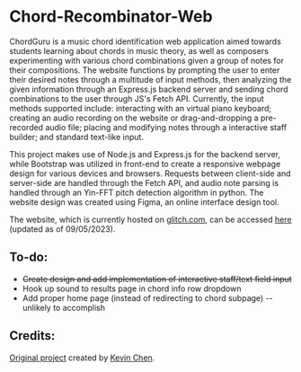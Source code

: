 # Chord-Recombinator-Web
ChordGuru is a music chord identification web application aimed towards students learning about chords in music theory, as well as composers experimenting with various chord combinations given a group of notes for their compositions. The website functions by prompting the user to enter their desired notes through a multitude of input methods, then analyzing the given information through an Express.js backend server and sending chord combinations to the user through JS's Fetch API. Currently, the input methods supported include: interacting with an virtual piano keyboard; creating an audio recording on the website or drag-and-dropping a pre-recorded audio file; placing and modifying notes through a interactive staff builder; and standard text-like input. 

This project makes use of Node.js and Express.js for the backend server, while Bootstrap was utilized in front-end to create a responsive webpage design for various devices and browsers. Requests between client-side and server-side are handled through the Fetch API, and audio note parsing is handled through an Yin-FFT pitch detection algorithm in python. The website design was created using Figma, an online interface design tool.

The website, which is currently hosted on [glitch.com](https://glitch.com), can be accessed [here](https://chordguru.glitch.me) (updated as of 09/05/2023).

## To-do:
- ~~Create design and add implementation of interactive staff/text field input~~
- Hook up sound to results page in chord info row dropdown
- Add proper home page (instead of redirecting to chord subpage) -- unlikely to accomplish

## Credits:
[Original project](https://github.com/Kchenforyou/Chord-Recominbinator) created by [Kevin Chen](https://github.com/Kchenforyou).
